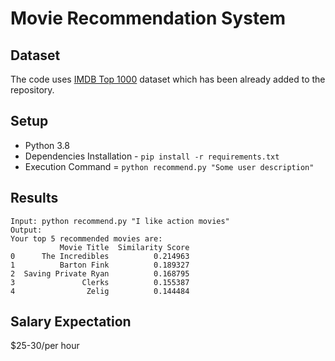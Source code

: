 # Movie Recommendation System

## Dataset
The code uses [IMDB Top 1000](https://www.kaggle.com/datasets/harshitshankhdhar/imdb-dataset-of-top-1000-movies-and-tv-shows) dataset which has been already added to the repository.

## Setup
- Python 3.8
- Dependencies Installation - `pip install -r requirements.txt`
- Execution Command = `python recommend.py "Some user description"`

## Results
```
Input: python recommend.py "I like action movies"
Output:
Your top 5 recommended movies are:
           Movie Title  Similarity Score
0      The Incredibles          0.214963
1          Barton Fink          0.189327
2  Saving Private Ryan          0.168795
3               Clerks          0.155387
4                Zelig          0.144484
``` 

## Salary Expectation
$25-30/per hour

